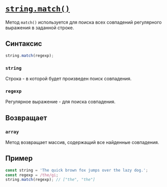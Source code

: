 # [`string.match()`](../index.md)

Метод `match()` используется для поиска всех совпадений регулярного выражения в заданной строке.

## Синтаксис

```js
string.match(regexp);
```

### `string`

Строка - в которой будет произведен поиск совпадения.

### `regexp`

Регулярное выражение - для поиска совпадения.

## Возвращает

### `array`

Метод возвращает массив, содержащий все найденные совпадения.

## Пример

```js
const string = 'The quick brown fox jumps over the lazy dog.';
const regexp = /the/gi;
string.match(regexp); // ["the", "the"]
```
